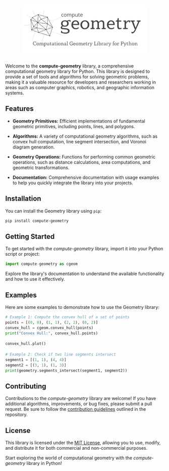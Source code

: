 <h1 align="center">
<img src="logo.png" width="400">
</h1>

Welcome to the **compute-geometry** library, a comprehensive computational geometry library for Python. This library is designed to provide a set of tools and algorithms for solving geometric problems, making it a valuable resource for developers and researchers working in areas such as computer graphics, robotics, and geographic information systems.

## Features

- **Geometry Primitives:** Efficient implementations of fundamental geometric primitives, including points, lines, and polygons.
  
- **Algorithms:** A variety of computational geometry algorithms, such as convex hull computation, line segment intersection, and Voronoi diagram generation.

- **Geometry Operations:** Functions for performing common geometric operations, such as distance calculations, area computations, and geometric transformations.

- **Documentation:** Comprehensive documentation with usage examples to help you quickly integrate the library into your projects.

## Installation

You can install the Geometry library using `pip`:

```bash
pip install compute-geometry
```

## Getting Started

To get started with the _compute-geometry_ library, import it into your Python script or project:

```python
import compute-geometry as cgeom
```

Explore the library's documentation to understand the available functionality and how to use it effectively.

## Examples

Here are some examples to demonstrate how to use the Geometry library:

```python
# Example 1: Compute the convex hull of a set of points
points = [(0, 0), (1, 1), (2, 2), (0, 2)]
convex_hull = cgeom.convex_hull(points)
print("Convex Hull:", convex_hull.points)

convex_hull.plot()

# Example 2: Check if two line segments intersect
segment1 = [(1, 1), (4, 4)]
segment2 = [(3, 1), (1, 3)]
print(geometry.segments_intersect(segment1, segment2))
```

## Contributing

Contributions to the _compute-geometry_ library are welcome! If you have additional algorithms, improvements, or bug fixes, please submit a pull request. Be sure to follow the [contribution guidelines](CONTRIBUTING.md) outlined in the repository.

## License

This library is licensed under the [MIT License](LICENSE), allowing you to use, modify, and distribute it for both commercial and non-commercial purposes.

Start exploring the world of computational geometry with the _compute-geometry_ library in Python!